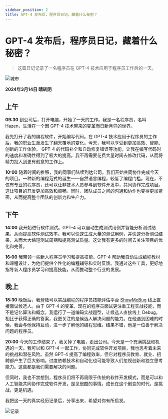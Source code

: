 ```yaml
---
sidebar_position: 2
title: GPT-4 发布后，程序员日记，藏着什么秘密？
---
```




# GPT-4 发布后，程序员日记，藏着什么秘密？

> 这篇日记记录了一名程序员在 GPT-4 技术应用于程序员工作后的一天。
> 

![城市](https://ipic.qinglion.com/20230328161144)

**2024年3月14日 晴转阴**

## 上午

**09:30** 到公司后，打开电脑，开始了一天的工作。我是一名程序员，名叫 Hazen，生活在一个因 GPT-4 技术带来的变革而日新月异的世界。

我先打开了我的编程软件，开始编写代码。在 GPT-4 技术应用于程序员的工作后，我的职业生涯发生了翻天覆地的变化。今天，我可以享受到更加高效、智能、创新的工作体验。 GPT-4 的代码补全和自动修复错误等功能，让我在编写代码时的速度和准确性得到了极大的提高。我不再需要花费大量时间去修改代码，从而将精力投入到更有创意的工作上。

**10:00** 随着时间的推移，我的同事们陆续到达公司。我们开始共同协作完成今天的项目。一种新的编程范式的诞生——自然语言编程，较低了编程门槛。现在，不仅有专业的程序员，还可以让非技术人员参与到软件开发中，共同协作完成项目。这让项目的开发更加高效和顺畅。同时，团队成员之间的沟通和协作也变得更加紧密，从而提高整个团队的创新力和生产力。

## 下午

**14:00** 我开始进行软件测试。GPT-4 可以自动生成测试用例并智能分析测试结果，从而提高软件测试效率。我可以快速生成大量的测试用例，并快速分析测试结果，从而大大缩短测试周期和提高测试质量。这让我有更多的时间去关注项目的优化和完善。

**16:00** 我带领一些新人程序员学习和提高技能。GPT-4 帮助我自动生成编程教材和课程设计，为他们提供个性化的编程辅导和实时反馈。我通过这些工具，更好地指导新人程序员学习和提高技能，从而推动整个行业的发展。

## 晚上

**18:30** 晚饭后，我登陆可以实战编程的程序员技能评估平台 [ShowMeBug](http://ShowMeBug.com) 线上直接面试候选人。由于 GPT-4 的变革，现在的程序员面试更注重工程实战技能，而不是记忆算法和概念。我运行了一道编码实战题型，让候选人直接线上 Debug。相比于获得正确的答案，我更关注的是候选人解决问题的能力。在他遇到困难的时候，我会与他保持互动，进一步了解他的编程思维。结果不错，他是一位善于解决问题的程序员。

**20:00** 今天的工作结束了，我关掉了电脑，走出公司。今天是一个充满挑战和机遇的一天。我可以和 GPT-4 一起工作，协同完成软件开发项目，我也思考着未来的挑战和潜在风险。虽然 GPT-4 提高了编程效率，但它对程序员教育、就业、招聘都产生了巨大影响。过度依赖技术和自动化也可能导致人们忽视创新和独立思考能力。这些都是我们需要解决的问题。

但同时，我也不禁想到，程序员们将不再局限于传统的软件开发模式，而是可以和人工智能共同协作完成软件开发，是见很酷的事情。成长在这个剧变的时代，是挑战，更是机遇。

我把这一天的真实经历记录后，分享出来，希望对你有所启发。

![记录](https://ipic.qinglion.com/20230328161229)